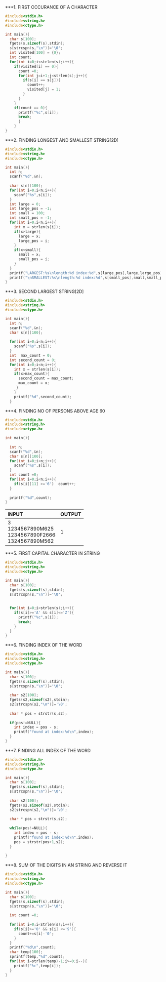 ***1. FIRST OCCURANCE OF A CHARACTER

```C
#include<stdio.h>
#include<string.h>
#include<ctype.h>

int main(){
  char s[100];
  fgets(s,sizeof(s),stdin);
  s[strcspn(s,"\n")]='\0';
  int visited[100] = {0};
  int count;
  for(int i=0;i<strlen(s);i++){
    if(visited[i] == 0){    
      count =0;
      for(int j=i+1;j<strlen(s);j++){
        if(s[i] == s[j]){
          count++;
          visited[j] = 1;
        }
      }
    }
    if(count == 0){
      printf("%c",s[i]);
      break;
	  }
	}
}
```
***2. FINDING LONGEST AND SMALLEST STRING[2D]

```c
#include<stdio.h>
#include<string.h>
#include<ctype.h>

int main(){
  int n;
  scanf("%d",&n);
  
  char s[n][100];
  for(int i=0;i<n;i++){
    scanf("%s",s[i]);
  }
  int large = 0;
  int large_pos = -1;
  int small = 100;
  int small_pos = -1;
  for(int i=0;i<n;i++){
    int x = strlen(s[i]);
    if(x>large){
      large = x;
      large_pos = i;
    }
    if(x<small){
      small = x;
      small_pos = i;
    }
  }
  printf("LARGEST:%s\nlength:%d index:%d",s[large_pos],large,large_pos);
  printf("\nSMALLEST:%s\nlength:%d index:%d",s[small_pos],small,small_pos);
}
```
***3. SECOND LARGEST STRING[2D]

```C
#include<stdio.h>
#include<string.h>
#include<ctype.h>

int main(){
  int n;
  scanf("%d",&n);
  char s[n][100];
  
  for(int i=0;i<n;i++){
    scanf("%s",s[i]);
  }
  int  max_count = 0;
  int second_count = 0;
  for(int i=0;i<n;i++){
    int x = strlen(s[i]);
    if(x>max_count){
      second_count = max_count;
      max_count = x;
     }
    }
    printf("%d",second_count);
  }
```
***4. FINDING NO OF PERSONS ABOVE AGE 60

```c
#include<stdio.h>
#include<string.h>
#include<ctype.h>

int main(){
  
  int n;
  scanf("%d",&n);
  char s[n][100];
  for(int i=0;i<n;i++){
    scanf("%s",s[i]);
  }
  int count =0;
  for(int i=0;i<n;i++){
    if(s[i][11] >='6')  count++;
  }
  
  printf("%d",count);
}
```

| INPUT                                                    | OUTPUT |
| :------------------------------------------------------- | ------ |
| 3<br>1234567890M625<br>1234567890F2666<br>1324567890M562 | 1      |
***5. FIRST CAPITAL CHARACTER IN STRING

```c
#include<stdio.h>
#include<string.h>
#include<ctype.h>

int main(){
  char s[100];
  fgets(s,sizeof(s),stdin);
  s[strcspn(s,"\n")]='\0';
  
  
  for(int i=0;i<strlen(s);i++){
    if(s[i]>='A' && s[i]<='Z'){
      printf("%c",s[i]);
      break;
    }
  }
}
```
***6. FINDING INDEX OF THE WORD

```c
#include<stdio.h>
#include<string.h>
#include<ctype.h>

int main(){
  char s[100];
  fgets(s,sizeof(s),stdin);
  s[strcspn(s,"\n")]='\0';
  
  char s2[100];
  fgets(s2,sizeof(s2),stdin);
  s2[strcspn(s2,"\n")]='\0';
  
  char * pos = strstr(s,s2);
  
  if(pos!=NULL){
    int index = pos - s;
    printf("found at index:%d\n",index); 
  }  
}
```
***7. FINDING ALL INDEX OF THE WORD

```c
#include<stdio.h>
#include<string.h>
#include<ctype.h>

int main(){
  char s[100];
  fgets(s,sizeof(s),stdin);
  s[strcspn(s,"\n")]='\0';
  
  char s2[100];
  fgets(s2,sizeof(s2),stdin);
  s2[strcspn(s2,"\n")]='\0';
  
  char * pos = strstr(s,s2);
  
  while(pos!=NULL){
    int index = pos - s;
    printf("found at index:%d\n",index);
    pos = strstr(pos+1,s2);
  }
  
}
```
***8.  SUM OF THE DIGITS IN AN STRING AND REVERSE IT

```C
#include<stdio.h>
#include<string.h>
#include<ctype.h>

int main(){
  char s[100];
  fgets(s,sizeof(s),stdin);
  s[strcspn(s,"\n")]='\0';
  
  int count =0;
  
  for(int i=0;i<strlen(s);i++){
    if(s[i]>='0' && s[i] <='9'){
      count+=s[i]-'0';
    }
  }
  printf("%d\n",count);
  char temp[100];
  sprintf(temp,"%d",count);
  for(int i=strlen(temp)-1;i>=0;i--){
    printf("%c",temp[i]);
  } 
}
```
